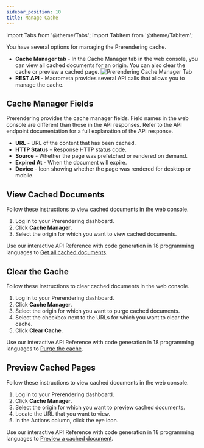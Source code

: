 ```yaml
---
sidebar_position: 10
title: Manage Cache
---
```

import Tabs from '@theme/Tabs';
import TabItem from '@theme/TabItem';

You have several options for managing the Prerendering cache.

- **Cache Manager tab** - In the Cache Manager tab in the web console, you can view all cached documents for an origin. You can also clear the cache or preview a cached page.
  ![Prerendering Cache Manager Tab](/img/prerendering/cache-manager.png)
- **REST API** - Macrometa provides several API calls that allows you to manage the cache.

## Cache Manager Fields

Prerendering provides the cache manager fields. Field names in the web console are different than those in the API responses. Refer to the API endpoint documentation for a full explanation of the API response.

- **URL** - URL of the content that has been cached.
- **HTTP Status** - Response HTTP status code.
- **Source** - Whether the page was prefetched or rendered on demand.
- **Expired At** - When the document will expire.
- **Device** - Icon showing whether the page was rendered for desktop or mobile.

## View Cached Documents

<Tabs groupId="operating-systems">
<TabItem value="console" label="Web Console">

Follow these instructions to view cached documents in the web console.

1. Log in to your Prerendering dashboard.
2. Click **Cache Manager**.
3. Select the origin for which you want to view cached documents.

</TabItem>
<TabItem value="api" label="REST API">

Use our interactive API Reference with code generation in 18 programming languages to [Get all cached documents](https://www.macrometa.com/docs/apiPrerendering#/paths/api-prerender-v1-origins-origin--cache/get).

</TabItem>
</Tabs>

## Clear the Cache

<Tabs groupId="operating-systems1">
<TabItem value="console" label="Web Console">

Follow these instructions to clear cached documents in the web console.

1. Log in to your Prerendering dashboard.
2. Click **Cache Manager**.
3. Select the origin for which you want to purge cached documents.
4. Select the checkbox next to the URLs for which you want to clear the cache.
5. Click **Clear Cache**.

</TabItem>
<TabItem value="api" label="REST API">

Use our interactive API Reference with code generation in 18 programming languages to [Purge the cache](https://www.macrometa.com/docs/apiPrerendering#/paths/api-prerender-v1-origins-origin--cache-purge/post).

</TabItem>
</Tabs>

## Preview Cached Pages

<Tabs groupId="operating-systems2">
<TabItem value="console" label="Web Console">

Follow these instructions to view cached documents in the web console.

1. Log in to your Prerendering dashboard.
2. Click **Cache Manager**.
3. Select the origin for which you want to preview cached documents.
4. Locate the URL that you want to view.
5. In the Actions column, click the eye icon.

</TabItem>
<TabItem value="api" label="REST API">

Use our interactive API Reference with code generation in 18 programming languages to [Preview a cached document](https://www.macrometa.com/docs/apiPrerendering#/paths/api-prerender-v1-origins-origin--cache--cacheKey--preview/get).

</TabItem>
</Tabs>
